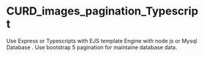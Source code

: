 # CURD_images_pagination_Typescript
Use Express or Typescripts with EJS template Engine with node js or Mysql Database . Use bootstrap 5 pagination for maintaine database data.
